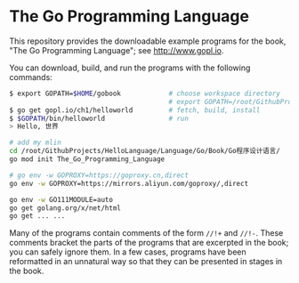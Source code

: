 # The Go Programming Language

This repository provides the downloadable example programs
for the book, "The Go Programming Language"; see <http://www.gopl.io>.

You can download, build, and run the programs with the following commands:

```bash
$ export GOPATH=$HOME/gobook            # choose workspace directory
                                        # export GOPATH=/root/GithubProjects/HelloLanguage/Language/Go/Book/Go程序设计语言
$ go get gopl.io/ch1/helloworld         # fetch, build, install
$ $GOPATH/bin/helloworld                # run
> Hello, 世界
```

```bash
# add my mlin
cd /root/GithubProjects/HelloLanguage/Language/Go/Book/Go程序设计语言/
go mod init The_Go_Programming_Language

# go env -w GOPROXY=https://goproxy.cn,direct
go env -w GOPROXY=https://mirrors.aliyun.com/goproxy/,direct

go env -w GO111MODULE=auto
go get golang.org/x/net/html
go get ... ...
```

Many of the programs contain comments of the form `//!+` and `//!-`.
These comments bracket the parts of the programs that are excerpted in the
book; you can safely ignore them.  In a few cases, programs
have been reformatted in an unnatural way so that they can be presented
in stages in the book.
